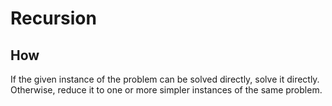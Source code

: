 # Recursion
## How
If the given instance of the problem can be solved directly, solve it directly.
Otherwise, reduce it to one or more simpler instances of the same problem.
